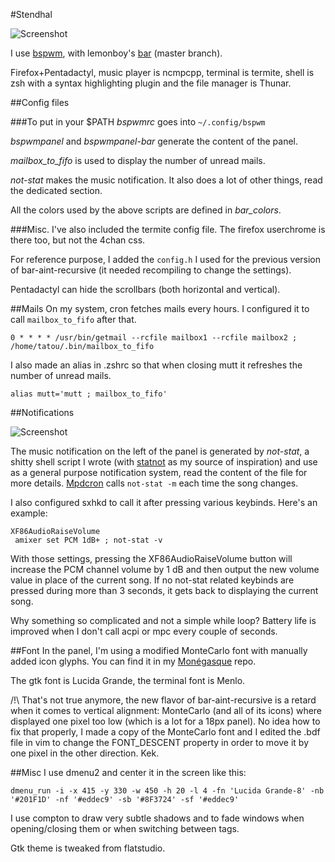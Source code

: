 #Stendhal

![Screenshot](https://raw.github.com/tatou-tatou/Themes/master/Stendhal/Stendhal.png)

I use [bspwm](https://github.com/baskerville/bspwm), with lemonboy's [bar](https://github.com/LemonBoy/bar) (master branch).

Firefox+Pentadactyl, music player is ncmpcpp, terminal is termite, shell is zsh with a syntax highlighting plugin and the file manager is Thunar.

##Config files

###To put in your $PATH
*bspwmrc* goes into `~/.config/bspwm`

*bspwmpanel* and *bspwmpanel-bar* generate the content of the panel.

*mailbox_to_fifo* is used to display the number of unread mails.

*not-stat* makes the music notification. It also does a lot of other things, read the dedicated section.

All the colors used by the above scripts are defined in *bar_colors*.


###Misc.
I've also included the termite config file. The firefox userchrome is there too, but not the 4chan css.

For reference purpose, I added the `config.h` I used for the previous version of bar-aint-recursive (it needed recompiling to change the settings).

Pentadactyl can hide the scrollbars (both horizontal and vertical).

##Mails
On my system, cron fetches mails every hours. I configured it to call `mailbox_to_fifo` after that.

    0 * * * * /usr/bin/getmail --rcfile mailbox1 --rcfile mailbox2 ; /home/tatou/.bin/mailbox_to_fifo

I also made an alias in .zshrc so that when closing mutt it refreshes the number of unread mails.

    alias mutt='mutt ; mailbox_to_fifo'

##Notifications

![Screenshot](https://raw.github.com/tatou-tatou/Themes/master/Stendhal/notstat.gif)

The music notification on the left of the panel is generated by *not-stat*, a shitty shell script I wrote (with [statnot](https://github.com/halhen/statnot) as my source of inspiration) and use as a general purpose notification system, read the content of the file for more details. [Mpdcron](https://bbs.archlinux.org/viewtopic.php?pid=1354247) calls `not-stat -m` each time the song changes.

I also configured sxhkd to call it after pressing various keybinds. Here's an example:

    XF86AudioRaiseVolume
     amixer set PCM 1dB+ ; not-stat -v

With those settings, pressing the XF86AudioRaiseVolume button will increase the PCM channel volume by 1 dB and then output the new volume value in place of the current song.
If no not-stat related keybinds are pressed during more than 3 seconds, it gets back to displaying the current song.

Why something so complicated and not a simple while loop? Battery life is improved when I don't call acpi or mpc every couple of seconds.

##Font
In the panel, I'm using a modified MonteCarlo font with manually added icon glyphs. You can find it in my [Monégasque](https://github.com/tatou-tatou/Monegasque) repo.

The gtk font is Lucida Grande, the terminal font is Menlo.


/!\ That's not true anymore, the new flavor of bar-aint-recursive is a retard when it comes to vertical alignment: MonteCarlo (and all of its icons) where displayed one pixel too low (which is a lot for a 18px panel).
No idea how to fix that properly, I made a copy of the MonteCarlo font and I edited the .bdf file in vim to change the FONT_DESCENT property in order to move it by one pixel in the other direction. Kek.

##Misc
I use dmenu2 and center it in the screen like this:

    dmenu_run -i -x 415 -y 330 -w 450 -h 20 -l 4 -fn 'Lucida Grande-8' -nb '#201F1D' -nf '#eddec9' -sb '#8F3724' -sf '#eddec9'

I use compton to draw very subtle shadows and to fade windows when opening/closing them or when switching between tags.

Gtk theme is tweaked from flatstudio.
